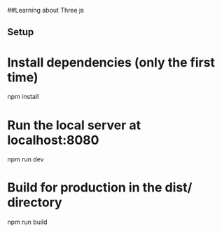 ##Learning about Three js

## Setup

# Install dependencies (only the first time)
npm install

# Run the local server at localhost:8080
npm run dev

# Build for production in the dist/ directory
npm run build

